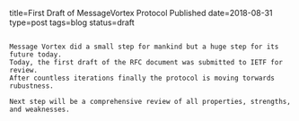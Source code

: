 title=First Draft of MessageVortex Protocol Published
date=2018-08-31
type=post
tags=blog
status=draft
~~~~~~

Message Vortex did a small step for mankind but a huge step for its future today. 
Today, the first draft of the RFC document was submitted to IETF for review.
After countless iterations finally the protocol is moving torwards rubustness.

Next step will be a comprehensive review of all properties, strengths, and weaknesses.